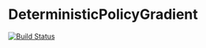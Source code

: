 # DeterministicPolicyGradient

[![Build Status](https://travis-ci.org/baggepinnen/DeterministicPolicyGradient.jl.svg?branch=master)](https://travis-ci.org/baggepinnen/DeterministicPolicyGradient.jl)
